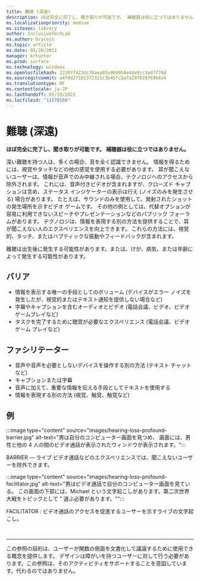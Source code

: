 ```yaml
---
title: 難聴 (深遠)
description: ほぼ完全に完了し、聞き取りが可能です。 補聴器は役に立つではありません。
ms.localizationpriority: medium
ms.sitesec: library
author: InclusiveTechLab
ms.author: brycejo
ms.topic: article
ms.date: 05/20/2021
manager: krhunter
ms.prod: surface
ms.technology: windows
ms.openlocfilehash: 22287f423dc76aea05a904954e4de9cc3ad7f78d
ms.sourcegitcommit: a4f8d271b1372321c3b45fc5a7a29703976964a4
ms.translationtype: MT
ms.contentlocale: ja-JP
ms.lasthandoff: 05/20/2021
ms.locfileid: "11578160"
---
```

# <a name="hearing-loss-profound"></a>難聴 (深遠)

**ほぼ完全に完了し、聞き取りが可能です。 補聴器は役に立つではありません。**

深い難聴を持つ人は、多くの場合、音を全く認識できません。 情報を得るためには、視覚やタッチなどの他の感覚を使用する必要があります。 耳が聞こえないユーザーは、情報が音声でのみ中継される場合、テクノロジへのアクセスから除外されます。 これには、音声付きビデオが含まれますが、クローズド キャプションは含め、ステータス インジケーターの表示は行え (ノイズのみを発生させる) 場合があります。 たとえば、サウンドのみを使用して、発射されたショットの発生場所を示すビデオ ゲームです。 その他の例としては、代替オプションが容易に利用できないスピーチやプレゼンテーションなどのパブリック フォーラムがあります。 テクノロジは、情報を表現する別の方法を提供することで、耳が聞こえない人のエクスペリエンスを向上できます。 これらの方法には、視覚的、タッチ、またはハプティックな振動やフィードバックが含まれます。

難聴は出生後に発生する可能性があります。または、けが、病気、または年齢によって発生する可能性があります。

## <a name="barriers"></a>バリア

* 情報を表示する唯一の手段としてのボリューム (デバイスがエラー ノイズを発生したが、視覚的またはテキスト通知を提供しない場合など)
* 字幕やキャプションを含むオーディオとビデオ (電話会議、ビデオ、ビデオ ゲームプレイなど)
* タスクを完了するために聴覚が必要なエクスペリエンス (電話会議、ビデオ ゲーム プレイなど)


## <a name="facilitators"></a>ファシリテーター
* 音声や音声を必要としないデバイスを操作する別の方法 (テキスト チャットなど)
* キャプションまたは字幕 
* 音声に加えて、重要な情報を伝える手段としてテキストを使用する
* 情報を表現する別の方法 (視覚、触覚、触覚など)


## <a name="examples"></a>例

:::image type="content" source="images/hearing-loss-profound-barrier.jpg" alt-text="男は自分のコンピューター画面を見つめ、 画面には、男性と他の 4 人の間のビデオ通話が表示されたウィンドウが表示されます。":::

BARRIER — ライブ ビデオ通話などのエクスペリエンスでは、聞こえないユーザーを除外できます。 

:::image type="content" source="images/hearing-loss-profound-facilitator.jpg" alt-text="男はビデオ通話で自分のコンピューター画面を見ている。 この画面の下部には、Michael という文字起こしがあります。第二次世界大戦をトピックとして &quot; 選ぶ必要があります。&quot;":::

FACILITATOR : ビデオ通話のアクセスを促進するユーザーを示すライブの文字起こし。 

&nbsp;

[comment]: # (フッター ステートメント)
___
この参照の目的は、ユーザーが関数の側面を文書化して議論するために使用できる概念を提供します。 デザインは障がいを持つユーザーに対して行う必要があります。この参照は、そのアクティビティをサポートすることを意図しています。代わるのではありません。 